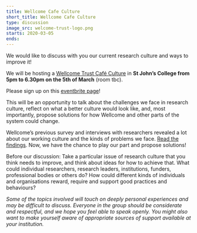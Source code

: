 ```yaml
---
title: Wellcome Cafe Culture
short_title: Wellcome Cafe Culture
type: discussion
image_src: welcome-trust-logo.png
starts: 2020-03-05
ends:
---
```


We would like to discuss with you our current research culture and ways to improve it!

We will be hosting a [Wellcome Trust Café Culture](https://wellcome.ac.uk/what-we-do/our-work/research-culture/hosting-your-cafe-culture-discussion?utm_campaign=1681515_Caf%C3%A9%20Culture%20confirmation&utm_source=email&dm_i=2PXJ,101GR,7EFN5J,3SPIT,1) in **St John’s College from 5pm to 6.30pm on the 5th of March** (room tbc).

Please sign up on this [eventbrite page](https://www.eventbrite.com/e/wellcome-trust-cafe-culture-tickets-96672505065)!

This will be an opportunity to talk about the challenges we face in research culture, reflect on what a better culture would look like, and, most importantly, propose solutions for how Wellcome and other parts of the system could change.

Wellcome’s previous survey and interviews with researchers revealed a lot about our working culture and the kinds of problems we face.
[Read the findings](https://wellcome.ac.uk/reports/what-researchers-think-about-research-culture).
Now, we have the chance to play our part and propose solutions!

Before our discussion:
Take a particular issue of research culture that you think needs to improve, and think about ideas for how to achieve that. What could individual researchers, research leaders, institutions, funders, professional bodies or others do? How could  different kinds of individuals and organisations reward, require and support good practices and behaviours?

*Some of the topics involved will touch on deeply personal experiences and may be difficult to discuss. Everyone in the group should be considerate and respectful, and we hope you feel able to speak openly. You might also want to make yourself aware of appropriate sources of support available at your institution.*
